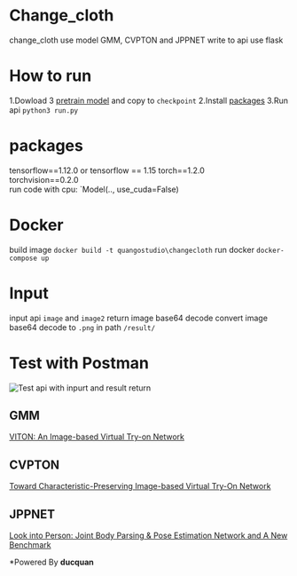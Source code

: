# Change_cloth
change_cloth use model GMM, CVPTON and JPPNET write to api use flask
# How to run
1.Dowload 3 <a href="https://drive.google.com/file/d/125UtOS4T4RBji8lXtm9WEwD1KcHG4F1g/view">pretrain model</a> and copy to `checkpoint`
2.Install [packages](#packages)
3.Run api `python3 run.py`
# packages
tensorflow==1.12.0 or tensorflow == 1.15
torch==1.2.0  
torchvision==0.2.0  
run code with cpu: `Model(.., use_cuda=False)
# Docker
build image `docker build -t quangostudio\changecloth`
run docker `docker-compose up`
# Input
input api `image` and `image2`
return image base64 decode
convert image base64 decode to `.png` in path `/result/`
# Test with Postman
<img src="" title="Test api with inpurt and result return"> 

## GMM
<a href="https://arxiv.org/abs/1711.08447v1"> VITON: An Image-based Virtual Try-on Network </a>

## CVPTON
<a href="https://arxiv.org/abs/1807.07688"> Toward Characteristic-Preserving Image-based Virtual Try-On Network </a>

## JPPNET
<a href="https://arxiv.org/abs/1804.01984"> Look into Person: Joint Body Parsing & Pose Estimation Network and A New Benchmark </a> 

*Powered By **ducquan**
